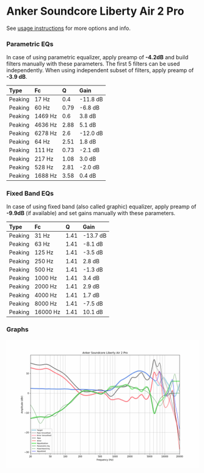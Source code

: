 # Anker Soundcore Liberty Air 2 Pro
See [usage instructions](https://github.com/jaakkopasanen/AutoEq#usage) for more options and info.

### Parametric EQs
In case of using parametric equalizer, apply preamp of **-4.2dB** and build filters manually
with these parameters. The first 5 filters can be used independently.
When using independent subset of filters, apply preamp of **-3.9 dB**.

| Type    | Fc      |    Q | Gain     |
|:--------|:--------|:-----|:---------|
| Peaking | 17 Hz   | 0.4  | -11.8 dB |
| Peaking | 60 Hz   | 0.79 | -6.8 dB  |
| Peaking | 1469 Hz | 0.6  | 3.8 dB   |
| Peaking | 4636 Hz | 2.88 | 5.1 dB   |
| Peaking | 6278 Hz | 2.6  | -12.0 dB |
| Peaking | 64 Hz   | 2.51 | 1.8 dB   |
| Peaking | 111 Hz  | 0.73 | -2.1 dB  |
| Peaking | 217 Hz  | 1.08 | 3.0 dB   |
| Peaking | 528 Hz  | 2.81 | -2.0 dB  |
| Peaking | 1688 Hz | 3.58 | 0.4 dB   |

### Fixed Band EQs
In case of using fixed band (also called graphic) equalizer, apply preamp of **-9.9dB**
(if available) and set gains manually with these parameters.

| Type    | Fc       |    Q | Gain     |
|:--------|:---------|:-----|:---------|
| Peaking | 31 Hz    | 1.41 | -13.7 dB |
| Peaking | 63 Hz    | 1.41 | -8.1 dB  |
| Peaking | 125 Hz   | 1.41 | -3.5 dB  |
| Peaking | 250 Hz   | 1.41 | 2.8 dB   |
| Peaking | 500 Hz   | 1.41 | -1.3 dB  |
| Peaking | 1000 Hz  | 1.41 | 3.4 dB   |
| Peaking | 2000 Hz  | 1.41 | 2.9 dB   |
| Peaking | 4000 Hz  | 1.41 | 1.7 dB   |
| Peaking | 8000 Hz  | 1.41 | -7.5 dB  |
| Peaking | 16000 Hz | 1.41 | 10.1 dB  |

### Graphs
![](./Anker%20Soundcore%20Liberty%20Air%202%20Pro.png)